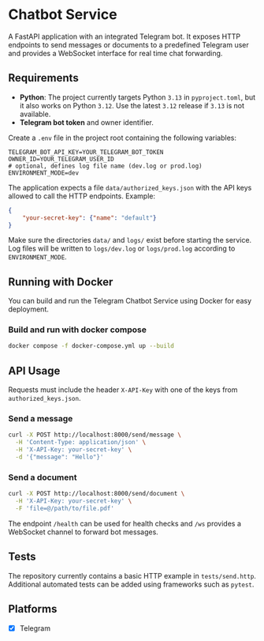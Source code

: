 # Chatbot Service

A FastAPI application with an integrated Telegram bot. It exposes HTTP endpoints to send messages or documents to a predefined Telegram user and provides a WebSocket interface for real time chat forwarding.

## Requirements

- **Python**: The project currently targets Python `3.13` in `pyproject.toml`, but it also works on Python `3.12`. Use the latest `3.12` release if `3.13` is not available.
- **Telegram bot token** and owner identifier.

Create a `.env` file in the project root containing the following variables:

```env
TELEGRAM_BOT_API_KEY=YOUR_TELEGRAM_BOT_TOKEN
OWNER_ID=YOUR_TELEGRAM_USER_ID
# optional, defines log file name (dev.log or prod.log)
ENVIRONMENT_MODE=dev
```

The application expects a file `data/authorized_keys.json` with the API keys allowed to call the HTTP endpoints. Example:

```json
{
    "your-secret-key": {"name": "default"}
}
```

Make sure the directories `data/` and `logs/` exist before starting the service. Log files will be written to `logs/dev.log` or `logs/prod.log` according to `ENVIRONMENT_MODE`.

## Running with Docker

You can build and run the Telegram Chatbot Service using Docker for easy deployment.

### Build and run with docker compose

```bash
docker compose -f docker-compose.yml up --build
```

## API Usage

Requests must include the header `X-API-Key` with one of the keys from `authorized_keys.json`.

### Send a message

```bash
curl -X POST http://localhost:8000/send/message \
  -H 'Content-Type: application/json' \
  -H 'X-API-Key: your-secret-key' \
  -d '{"message": "Hello"}'
```

### Send a document

```bash
curl -X POST http://localhost:8000/send/document \
  -H 'X-API-Key: your-secret-key' \
  -F 'file=@/path/to/file.pdf'
```

The endpoint `/health` can be used for health checks and `/ws` provides a WebSocket channel to forward bot messages.

## Tests

The repository currently contains a basic HTTP example in `tests/send.http`. Additional automated tests can be added using frameworks such as `pytest`.

## Platforms
- [X] Telegram
